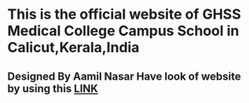 <h1>This is the official website of GHSS Medical College Campus School in Calicut,Kerala,India</h1>
<h2>Designed By Aamil Nasar Have look of website by using this <a href="www.ghssmedicalcollegecampus.com">LINK</a></h2>
